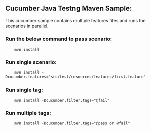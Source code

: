 ## Cucumber Java Testng Maven Sample:

This cucumber sample contains multiple features files and runs the scenarios in parallel.

### Run the below command to pass scenario:

        mvn install

### Run **single** scenario:
    
        mvn install -Dcucumber.features="src/test/resources/features/first.feature"

### Run **single** tag:

        mvn install -Dcucumber.filter.tags="@fail"

### Run **multiple** tags:

        mvn install -Dcucumber.filter.tags="@pass or @fail"